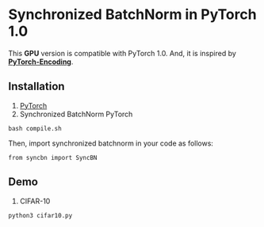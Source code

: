 # Synchronized BatchNorm in PyTorch 1.0
This **GPU** version is compatible with PyTorch 1.0. And, it is inspired by [**PyTorch-Encoding**](https://github.com/zhanghang1989/PyTorch-Encoding). 
## Installation
1. [PyTorch](https://pytorch.org/)
2. Synchronized BatchNorm PyTorch
```
bash compile.sh
```
Then, import synchronized batchnorm in your code as follows:
```
from syncbn import SyncBN
```
## Demo
1. CIFAR-10
```
python3 cifar10.py
```